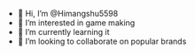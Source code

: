 - 👋 Hi, I’m @Himangshu5598
- 👀 I’m interested in game making
- 🌱 I’m currently learning it
- 💞️ I’m looking to collaborate on popular brands


<!---
Himangshu5598/Himangshu5598 is a ✨ special ✨ repository because its `README.md` (this file) appears on your GitHub profile.
You can click the Preview link to take a look at your changes.
--->
